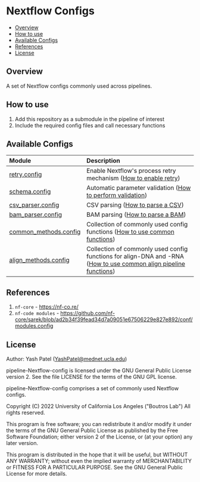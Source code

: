# Nextflow Configs


- [Overview](#overview)
- [How to use](#how-to-use)
- [Available Configs](#available-configs)
- [References](#references)
- [License](#License)


## Overview

A set of Nextflow configs commonly used across pipelines.

## How to use

1. Add this repository as a submodule in the pipeline of interest
2. Include the required config files and call necessary functions

## Available Configs

|Module|Description|
|:---|:---|
|[retry.config](./config/retry/retry.config)|Enable Nextflow's process retry mechanism ([How to enable retry](./config/retry/README.md))|
|[schema.config](./config/schema/schema.config)|Automatic parameter validation ([How to perform validation](./config/schema/README.md))|
|[csv_parser.config](./config/csv/csv_parser.config)|CSV parsing ([How to parse a CSV](./config/csv/README.md))|
|[bam_parser.config](./config/bam/bam_parser.config)|BAM parsing ([How to parse a BAM](./config/bam/README.md))|
|[common_methods.config](./config/methods/common_methods.config)|Collection of commonly used config functions ([How to use common functions](./config/methods/README.md))|
|[align_methods.config](./config/align_methods/align_methods.config)|Collection of commonly used config functions for align-DNA and -RNA ([How to use common align pipeline functions](./config/align_methods/README.md))|

## References
1. `nf-core` - https://nf-co.re/
2. `nf-code modules` - https://github.com/nf-core/sarek/blob/ad2b34f39fead34d7a09051e67506229e827e892/conf/modules.config

## License

Author: Yash Patel (YashPatel@mednet.ucla.edu)

pipeline-Nextflow-config is licensed under the GNU General Public License version 2. See the file LICENSE for the terms of the GNU GPL license.

pipeline-Nextflow-config comprises a set of commonly used Nextflow configs.

Copyright (C) 2022 University of California Los Angeles ("Boutros Lab") All rights reserved.

This program is free software; you can redistribute it and/or modify it under the terms of the GNU General Public License as published by the Free Software Foundation; either version 2 of the License, or (at your option) any later version.

This program is distributed in the hope that it will be useful, but WITHOUT ANY WARRANTY; without even the implied warranty of MERCHANTABILITY or FITNESS FOR A PARTICULAR PURPOSE. See the GNU General Public License for more details.
